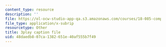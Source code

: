 ```yaml
---
content_type: resource
description: ''
file: https://ol-ocw-studio-app-qa.s3.amazonaws.com/courses/18-085-computational-science-and-engineering-i-fall-2008/48daedb807ca1382651e40af555b7f49_w0jVqJlzdI8.srt
file_type: application/x-subrip
resourcetype: Other
title: 3play caption file
uid: 48daedb8-07ca-1382-651e-40af555b7f49
---
```

